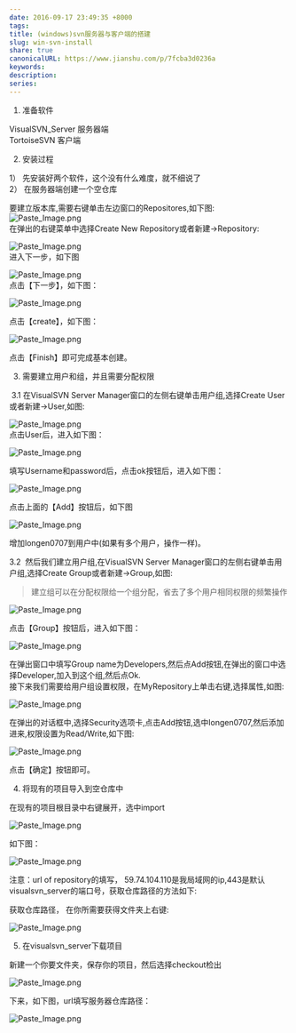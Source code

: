 ```yaml
---  
date: 2016-09-17 23:49:35 +8000  
tags:   
title: (windows)svn服务器与客户端的搭建  
slug: win-svn-install  
share: true  
canonicalURL: https://www.jianshu.com/p/7fcba3d0236a  
keywords:   
description:   
series:   
---  
```

  
1. 准备软件  
  
VisualSVN_Server     服务器端  
TortoiseSVN             客户端  
  
2. 安装过程  
  
1） 先安装好两个软件，这个没有什么难度，就不细说了  
2） 在服务器端创建一个空仓库  
  
要建立版本库,需要右键单击左边窗口的Repositores,如下图:  
![Paste_Image.png](/images/20231208091289no2.webp)  
在弹出的右键菜单中选择Create New Repository或者新建->Repository:  
  
![Paste_Image.png](/images/20231208091295.webp)  
进入下一步，如下图  
  
![Paste_Image.png](/images/20231208091204.webp)  
点击【下一步】，如下图：  
  
![Paste_Image.png](/images/20231208091210.webp)  
  
点击【create】，如下图：  
  
![Paste_Image.png](/images/20231208091204.webp)  
  
点击【Finish】即可完成基本创建。  
  
3.  需要建立用户和组，并且需要分配权限  
  
 3.1 在VisualSVN Server Manager窗口的左侧右键单击用户组,选择Create User或者新建->User,如图:  
  
![Paste_Image.png](/images/20231208091204.webp)  
点击User后，进入如下图：  
  
![Paste_Image.png](/images/20231208091204.webp)  
  
填写Username和password后，点击ok按钮后，进入如下图：  
  
![Paste_Image.png](/images/20231208091204.webp)  
  
点击上面的【Add】按钮后，如下图  
  
![Paste_Image.png](attachments/Paste_Image.png-1.webp)  
  
增加longen0707到用户中(如果有多个用户，操作一样)。  
  
3.2  然后我们建立用户组,在VisualSVN Server Manager窗口的左侧右键单击用户组,选择Create Group或者新建->Group,如图:  
  
> 建立组可以在分配权限给一个组分配，省去了多个用户相同权限的频繁操作  
  
![Paste_Image.png](/images/20231208091289no2.webp)  
  
点击【Group】按钮后，进入如下图：  
  
  
![Paste_Image.png](/images/20231208091289no2.webp)  
  
在弹出窗口中填写Group name为Developers,然后点Add按钮,在弹出的窗口中选择Developer,加入到这个组,然后点Ok.  
接下来我们需要给用户组设置权限，在MyRepository上单击右键,选择属性,如图:  
  
![Paste_Image.png](/images/20231208091204.webp)  
  
在弹出的对话框中,选择Security选项卡,点击Add按钮,选中longen0707,然后添加进来,权限设置为Read/Write,如下图:  
  
![Paste_Image.png](/images/20231208091210.webp)  
  
点击【确定】按钮即可。  
  
4. 将现有的项目导入到空仓库中  
  
在现有的项目根目录中右键展开，选中import  
  
![Paste_Image.png](/images/20231208091210.webp)  
  
如下图：  
  
![Paste_Image.png](/images/20231208091204.webp)  
  
注意：url of repository的填写， 59.74.104.110是我局域网的ip,443是默认visualsvn_server的端口号，获取仓库路径的方法如下:  
  
获取仓库路径， 在你所需要获得文件夹上右键:  
  
![Paste_Image.png](/images/20231208091204.webp)  
  
  
  
5. 在visualsvn_server下载项目  
  
新建一个你要文件夹，保存你的项目，然后选择checkout检出  
  
![Paste_Image.png](/images/20231208091210.webp)  
  
下来，如下图，url填写服务器仓库路径：  
  
![Paste_Image.png](/images/20231208091210.webp)